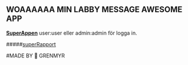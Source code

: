 ## WOAAAAAA MIN LABBY MESSAGE AWESOME APP


**<a href="http://www.dgrenmyr.nu/1DV449_L02/" target="_blank">SuperAppen</a>**
user:user eller admin:admin för logga in.




#####[superRapport](https://github.com/Grenmyr/1DV449_dg222cs/blob/master/Laboration2_Labbymessage/1DV449_L02/documents/laborationsrapport.md)  

#MADE BY  :santa:  GRENMYR
